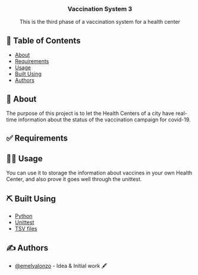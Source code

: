 
<h3 align="center">Vaccination System 3</h3>

<p align="center"> This is the third phase of a vaccination system for a health center
    <br> 
</p>

## 📝 Table of Contents
- [About](#about)
- [Requirements](#requirements)
- [Usage](#usage)
- [Built Using](#built_using)
- [Authors](#authors)

## 🧐 About <a name = "about"></a>
The purpose of this project is to let the Health Centers of a city have real-time information about the status of the vaccination campaign for covid-19.

## ✅ Requirements <a name = "requirements"></a>
 
## 👩‍💻 Usage <a name="usage"></a>
You can use it to storage the information about vaccines in your own Health Center, and also prove it goes well through the unittest.

## ⛏️ Built Using <a name = "built_using"></a>
- [Python](https://www.python.org/)
- [Unittest](https://docs.python.org/3/library/unittest.html)
- [TSV files](https://en.wikipedia.org/wiki/Tab-separated_values)

## ✍️ Authors <a name = "authors"></a>
- [@emelyalonzo](https://github.com/emelyalonzo) - Idea & Initial work 🖋️
